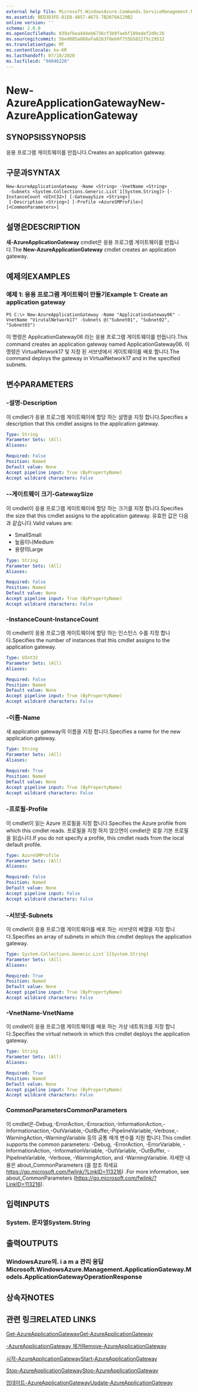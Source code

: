 ```yaml
---
external help file: Microsoft.WindowsAzure.Commands.ServiceManagement.Network.dll-Help.xml
ms.assetid: BED3D3FE-D1E8-4857-A675-7B2670A129B2
online version: ''
schema: 2.0.0
ms.openlocfilehash: 039afbea4d4eb6736cf3b0faebf189edef2d9c26
ms.sourcegitcommit: 56ed085a868afa8263f8eb0f755b5822f5c29532
ms.translationtype: MT
ms.contentlocale: ko-KR
ms.lasthandoff: 07/18/2020
ms.locfileid: "94046226"
---
```

# <span data-ttu-id="31cb2-101">New-AzureApplicationGateway</span><span class="sxs-lookup"><span data-stu-id="31cb2-101">New-AzureApplicationGateway</span></span>

## <span data-ttu-id="31cb2-102">SYNOPSIS</span><span class="sxs-lookup"><span data-stu-id="31cb2-102">SYNOPSIS</span></span>
<span data-ttu-id="31cb2-103">응용 프로그램 게이트웨이를 만듭니다.</span><span class="sxs-lookup"><span data-stu-id="31cb2-103">Creates an application gateway.</span></span>

## <span data-ttu-id="31cb2-104">구문과</span><span class="sxs-lookup"><span data-stu-id="31cb2-104">SYNTAX</span></span>

```
New-AzureApplicationGateway -Name <String> -VnetName <String>
 -Subnets <System.Collections.Generic.List`1[System.String]> [-InstanceCount <UInt32>] [-GatewaySize <String>]
 [-Description <String>] [-Profile <AzureSMProfile>] [<CommonParameters>]
```

## <span data-ttu-id="31cb2-105">설명은</span><span class="sxs-lookup"><span data-stu-id="31cb2-105">DESCRIPTION</span></span>
<span data-ttu-id="31cb2-106">**새-AzureApplicationGateway** cmdlet은 응용 프로그램 게이트웨이를 만듭니다.</span><span class="sxs-lookup"><span data-stu-id="31cb2-106">The **New-AzureApplicationGateway** cmdlet creates an application gateway.</span></span>

## <span data-ttu-id="31cb2-107">예제의</span><span class="sxs-lookup"><span data-stu-id="31cb2-107">EXAMPLES</span></span>

### <span data-ttu-id="31cb2-108">예제 1: 응용 프로그램 게이트웨이 만들기</span><span class="sxs-lookup"><span data-stu-id="31cb2-108">Example 1: Create an application gateway</span></span>
```
PS C:\> New-AzureApplicationGateway -Name "ApplicationGateway06" -VnetName "VirutalNetwork17" -Subnets @("Subnet01", "Subnet02", "Subnet03")
```

<span data-ttu-id="31cb2-109">이 명령은 ApplicationGateway06 라는 응용 프로그램 게이트웨이를 만듭니다.</span><span class="sxs-lookup"><span data-stu-id="31cb2-109">This command creates an application gateway named ApplicationGateway06.</span></span>
<span data-ttu-id="31cb2-110">이 명령은 VirtualNetwork17 및 지정 된 서브넷에서 게이트웨이를 배포 합니다.</span><span class="sxs-lookup"><span data-stu-id="31cb2-110">The command deploys the gateway in VirtualNetwork17 and in the specified subnets.</span></span>

## <span data-ttu-id="31cb2-111">변수</span><span class="sxs-lookup"><span data-stu-id="31cb2-111">PARAMETERS</span></span>

### <span data-ttu-id="31cb2-112">-설명</span><span class="sxs-lookup"><span data-stu-id="31cb2-112">-Description</span></span>
<span data-ttu-id="31cb2-113">이 cmdlet가 응용 프로그램 게이트웨이에 할당 하는 설명을 지정 합니다.</span><span class="sxs-lookup"><span data-stu-id="31cb2-113">Specifies a description that this cmdlet assigns to the application gateway.</span></span>

```yaml
Type: String
Parameter Sets: (All)
Aliases: 

Required: False
Position: Named
Default value: None
Accept pipeline input: True (ByPropertyName)
Accept wildcard characters: False
```

### <span data-ttu-id="31cb2-114">--게이트웨이 크기</span><span class="sxs-lookup"><span data-stu-id="31cb2-114">-GatewaySize</span></span>
<span data-ttu-id="31cb2-115">이 cmdlet이 응용 프로그램 게이트웨이에 할당 하는 크기를 지정 합니다.</span><span class="sxs-lookup"><span data-stu-id="31cb2-115">Specifies the size that this cmdlet assigns to the application gateway.</span></span>
<span data-ttu-id="31cb2-116">유효한 값은 다음과 같습니다.</span><span class="sxs-lookup"><span data-stu-id="31cb2-116">Valid values are:</span></span>

- <span data-ttu-id="31cb2-117">Small</span><span class="sxs-lookup"><span data-stu-id="31cb2-117">Small</span></span>
- <span data-ttu-id="31cb2-118">높음이나</span><span class="sxs-lookup"><span data-stu-id="31cb2-118">Medium</span></span>
- <span data-ttu-id="31cb2-119">용량의</span><span class="sxs-lookup"><span data-stu-id="31cb2-119">Large</span></span>

```yaml
Type: String
Parameter Sets: (All)
Aliases: 

Required: False
Position: Named
Default value: None
Accept pipeline input: True (ByPropertyName)
Accept wildcard characters: False
```

### <span data-ttu-id="31cb2-120">-InstanceCount</span><span class="sxs-lookup"><span data-stu-id="31cb2-120">-InstanceCount</span></span>
<span data-ttu-id="31cb2-121">이 cmdlet이 응용 프로그램 게이트웨이에 할당 하는 인스턴스 수를 지정 합니다.</span><span class="sxs-lookup"><span data-stu-id="31cb2-121">Specifies the number of instances that this cmdlet assigns to the application gateway.</span></span>

```yaml
Type: UInt32
Parameter Sets: (All)
Aliases: 

Required: False
Position: Named
Default value: None
Accept pipeline input: True (ByPropertyName)
Accept wildcard characters: False
```

### <span data-ttu-id="31cb2-122">-이름</span><span class="sxs-lookup"><span data-stu-id="31cb2-122">-Name</span></span>
<span data-ttu-id="31cb2-123">새 application gateway의 이름을 지정 합니다.</span><span class="sxs-lookup"><span data-stu-id="31cb2-123">Specifies a name for the new application gateway.</span></span>

```yaml
Type: String
Parameter Sets: (All)
Aliases: 

Required: True
Position: Named
Default value: None
Accept pipeline input: True (ByPropertyName)
Accept wildcard characters: False
```

### <span data-ttu-id="31cb2-124">-프로필</span><span class="sxs-lookup"><span data-stu-id="31cb2-124">-Profile</span></span>
<span data-ttu-id="31cb2-125">이 cmdlet이 읽는 Azure 프로필을 지정 합니다.</span><span class="sxs-lookup"><span data-stu-id="31cb2-125">Specifies the Azure profile from which this cmdlet reads.</span></span>
<span data-ttu-id="31cb2-126">프로필을 지정 하지 않으면이 cmdlet은 로컬 기본 프로필을 읽습니다.</span><span class="sxs-lookup"><span data-stu-id="31cb2-126">If you do not specify a profile, this cmdlet reads from the local default profile.</span></span>

```yaml
Type: AzureSMProfile
Parameter Sets: (All)
Aliases: 

Required: False
Position: Named
Default value: None
Accept pipeline input: False
Accept wildcard characters: False
```

### <span data-ttu-id="31cb2-127">-서브넷</span><span class="sxs-lookup"><span data-stu-id="31cb2-127">-Subnets</span></span>
<span data-ttu-id="31cb2-128">이 cmdlet이 응용 프로그램 게이트웨이를 배포 하는 서브넷의 배열을 지정 합니다.</span><span class="sxs-lookup"><span data-stu-id="31cb2-128">Specifies an array of subnets in which this cmdlet deploys the application gateway.</span></span>

```yaml
Type: System.Collections.Generic.List`1[System.String]
Parameter Sets: (All)
Aliases: 

Required: True
Position: Named
Default value: None
Accept pipeline input: True (ByPropertyName)
Accept wildcard characters: False
```

### <span data-ttu-id="31cb2-129">-VnetName</span><span class="sxs-lookup"><span data-stu-id="31cb2-129">-VnetName</span></span>
<span data-ttu-id="31cb2-130">이 cmdlet이 응용 프로그램 게이트웨이를 배포 하는 가상 네트워크를 지정 합니다.</span><span class="sxs-lookup"><span data-stu-id="31cb2-130">Specifies the virtual network in which this cmdlet deploys the application gateway.</span></span>

```yaml
Type: String
Parameter Sets: (All)
Aliases: 

Required: True
Position: Named
Default value: None
Accept pipeline input: True (ByPropertyName)
Accept wildcard characters: False
```

### <span data-ttu-id="31cb2-131">CommonParameters</span><span class="sxs-lookup"><span data-stu-id="31cb2-131">CommonParameters</span></span>
<span data-ttu-id="31cb2-132">이 cmdlet은-Debug,-ErrorAction,-Erroraction,-InformationAction,-Informationaction,-OutVariable,-OutBuffer,-PipelineVariable,-Verbose,-WarningAction,-WarningVariable 등의 공통 매개 변수를 지원 합니다.</span><span class="sxs-lookup"><span data-stu-id="31cb2-132">This cmdlet supports the common parameters: -Debug, -ErrorAction, -ErrorVariable, -InformationAction, -InformationVariable, -OutVariable, -OutBuffer, -PipelineVariable, -Verbose, -WarningAction, and -WarningVariable.</span></span> <span data-ttu-id="31cb2-133">자세한 내용은 about_CommonParameters (을 참조 하세요 https://go.microsoft.com/fwlink/?LinkID=113216) .</span><span class="sxs-lookup"><span data-stu-id="31cb2-133">For more information, see about_CommonParameters (https://go.microsoft.com/fwlink/?LinkID=113216).</span></span>

## <span data-ttu-id="31cb2-134">입력</span><span class="sxs-lookup"><span data-stu-id="31cb2-134">INPUTS</span></span>

### <span data-ttu-id="31cb2-135">System. 문자열</span><span class="sxs-lookup"><span data-stu-id="31cb2-135">System.String</span></span>

## <span data-ttu-id="31cb2-136">출력</span><span class="sxs-lookup"><span data-stu-id="31cb2-136">OUTPUTS</span></span>

### <span data-ttu-id="31cb2-137">WindowsAzure의. i a m a 관리 응답</span><span class="sxs-lookup"><span data-stu-id="31cb2-137">Microsoft.WindowsAzure.Management.ApplicationGateway.Models.ApplicationGatewayOperationResponse</span></span>

## <span data-ttu-id="31cb2-138">상속자</span><span class="sxs-lookup"><span data-stu-id="31cb2-138">NOTES</span></span>

## <span data-ttu-id="31cb2-139">관련 링크</span><span class="sxs-lookup"><span data-stu-id="31cb2-139">RELATED LINKS</span></span>

[<span data-ttu-id="31cb2-140">Get-AzureApplicationGateway</span><span class="sxs-lookup"><span data-stu-id="31cb2-140">Get-AzureApplicationGateway</span></span>](./Get-AzureApplicationGateway.md)

[<span data-ttu-id="31cb2-141">-AzureApplicationGateway 제거</span><span class="sxs-lookup"><span data-stu-id="31cb2-141">Remove-AzureApplicationGateway</span></span>](./Remove-AzureApplicationGateway.md)

[<span data-ttu-id="31cb2-142">시작-AzureApplicationGateway</span><span class="sxs-lookup"><span data-stu-id="31cb2-142">Start-AzureApplicationGateway</span></span>](./Start-AzureApplicationGateway.md)

[<span data-ttu-id="31cb2-143">Stop-AzureApplicationGateway</span><span class="sxs-lookup"><span data-stu-id="31cb2-143">Stop-AzureApplicationGateway</span></span>](./Stop-AzureApplicationGateway.md)

[<span data-ttu-id="31cb2-144">업데이트-AzureApplicationGateway</span><span class="sxs-lookup"><span data-stu-id="31cb2-144">Update-AzureApplicationGateway</span></span>](./Update-AzureApplicationGateway.md)
